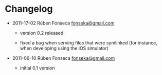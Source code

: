 # Changelog

- 2011-17-02 Rúben Fonseca <fonseka@gmail.com>

    * version 0.2 released
    
    * fixed a bug when serving files that were symlinked (for instance, when
      developing using the iOS simulator)

- 2011-06-10 Rúben Fonseca <fonseka@gmail.com>

    * initial 0.1 version
